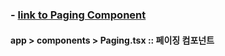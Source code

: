 ### - [link to Paging Component](src/components/Paging.tsx)
#### app > components > Paging.tsx :: 페이징 컴포넌트
